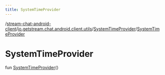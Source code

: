 ```yaml
---
title: SystemTimeProvider
---
```

/[stream-chat-android-client](../../index.md)/[io.getstream.chat.android.client.utils](../index.md)/[SystemTimeProvider](index.md)/[SystemTimeProvider](SystemTimeProvider.md)  
  
  
  
# SystemTimeProvider  
fun [SystemTimeProvider](SystemTimeProvider.md)()
